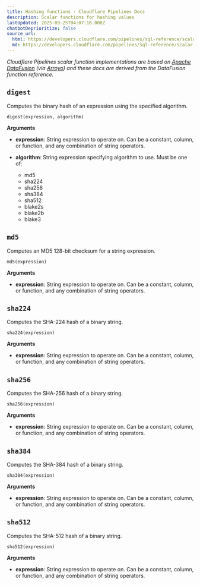 ```yaml
---
title: Hashing functions · Cloudflare Pipelines Docs
description: Scalar functions for hashing values
lastUpdated: 2025-09-25T04:07:16.000Z
chatbotDeprioritize: false
source_url:
  html: https://developers.cloudflare.com/pipelines/sql-reference/scalar-functions/hashing/
  md: https://developers.cloudflare.com/pipelines/sql-reference/scalar-functions/hashing/index.md
---
```


*Cloudflare Pipelines scalar function implementations are based on [Apache DataFusion](https://arrow.apache.org/datafusion/) (via [Arroyo](https://www.arroyo.dev/)) and these docs are derived from the DataFusion function reference.*

## `digest`

Computes the binary hash of an expression using the specified algorithm.

```plaintext
digest(expression, algorithm)
```

**Arguments**

* **expression**: String expression to operate on. Can be a constant, column, or function, and any combination of string operators.

* **algorithm**: String expression specifying algorithm to use. Must be one of:

  * md5
  * sha224
  * sha256
  * sha384
  * sha512
  * blake2s
  * blake2b
  * blake3

## `md5`

Computes an MD5 128-bit checksum for a string expression.

```plaintext
md5(expression)
```

**Arguments**

* **expression**: String expression to operate on. Can be a constant, column, or function, and any combination of string operators.

## `sha224`

Computes the SHA-224 hash of a binary string.

```plaintext
sha224(expression)
```

**Arguments**

* **expression**: String expression to operate on. Can be a constant, column, or function, and any combination of string operators.

## `sha256`

Computes the SHA-256 hash of a binary string.

```plaintext
sha256(expression)
```

**Arguments**

* **expression**: String expression to operate on. Can be a constant, column, or function, and any combination of string operators.

## `sha384`

Computes the SHA-384 hash of a binary string.

```plaintext
sha384(expression)
```

**Arguments**

* **expression**: String expression to operate on. Can be a constant, column, or function, and any combination of string operators.

## `sha512`

Computes the SHA-512 hash of a binary string.

```plaintext
sha512(expression)
```

**Arguments**

* **expression**: String expression to operate on. Can be a constant, column, or function, and any combination of string operators.
